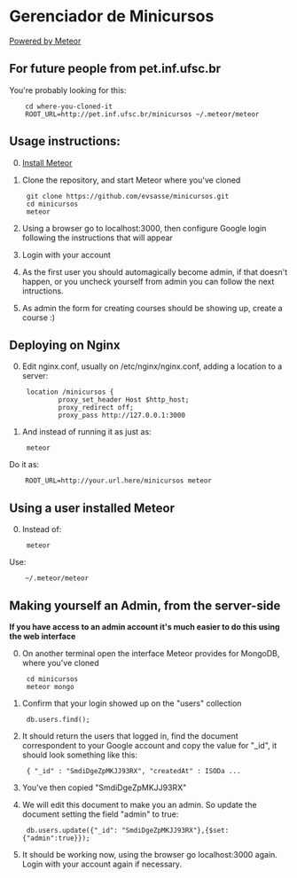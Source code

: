 # Gerenciador de Minicursos

[Powered by Meteor](https://www.meteor.com/)

## For future people from pet.inf.ufsc.br
You're probably looking for this:

        cd where-you-cloned-it
        ROOT_URL=http://pet.inf.ufsc.br/minicursos ~/.meteor/meteor

## Usage instructions:
0. [Install Meteor](https://www.meteor.com/install)
0. Clone the repository, and start Meteor where you've cloned

        git clone https://github.com/evsasse/minicursos.git
        cd minicursos
        meteor
0. Using a browser go to localhost:3000, then configure Google login following the instructions that will appear
0. Login with your account
0. As the first user you should automagically become admin, if that doesn't happen, or you uncheck yourself from admin you can follow the next intructions.
0. As admin the form for creating courses should be showing up, create a course :)

## Deploying on Nginx
0. Edit nginx.conf, usually on /etc/nginx/nginx.conf, adding a location to a server:

        location /minicursos {
                proxy_set_header Host $http_host;
                proxy_redirect off;
                proxy_pass http://127.0.0.1:3000
0. And instead of running it as just as:

        meteor
Do it as:

        ROOT_URL=http://your.url.here/minicursos meteor

## Using a user installed Meteor
0. Instead of:

        meteor
Use:

        ~/.meteor/meteor

## Making yourself an Admin, from the server-side
**If you have access to an admin account it's much easier to do this using the web interface**

0. On another terminal open the interface Meteor provides for MongoDB, where you've cloned

        cd minicursos
        meteor mongo
0. Confirm that your login showed up on the "users" collection

        db.users.find();
0. It should return the users that logged in, find the document correspondent to your Google account and copy
the value for "_id", it should look something like this:

        { "_id" : "SmdiDgeZpMKJJ93RX", "createdAt" : ISODa ...
0. You've then copied "SmdiDgeZpMKJJ93RX"
0. We will edit this document to make you an admin. So update the document setting the field "admin" to true:

        db.users.update({"_id": "SmdiDgeZpMKJJ93RX"},{$set:{"admin":true}});
0. It should be working now, using the browser go localhost:3000 again. Login with your account again if necessary.
